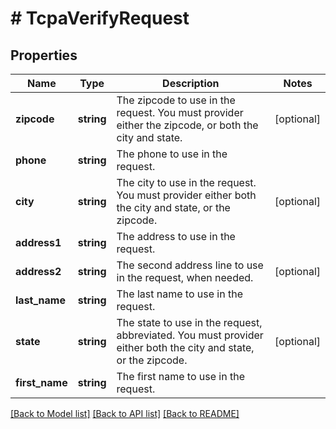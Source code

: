 # # TcpaVerifyRequest

## Properties

Name | Type | Description | Notes
------------ | ------------- | ------------- | -------------
**zipcode** | **string** | The zipcode to use in the request. You must provider either the zipcode, or both the city and state. | [optional]
**phone** | **string** | The phone to use in the request. |
**city** | **string** | The city to use in the request. You must provider either both the city and state, or the zipcode. | [optional]
**address1** | **string** | The address to use in the request. |
**address2** | **string** | The second address line to use in the request, when needed. | [optional]
**last_name** | **string** | The last name to use in the request. |
**state** | **string** | The state to use in the request, abbreviated. You must provider either both the city and state, or the zipcode. | [optional]
**first_name** | **string** | The first name to use in the request. |

[[Back to Model list]](../../README.md#models) [[Back to API list]](../../README.md#endpoints) [[Back to README]](../../README.md)
